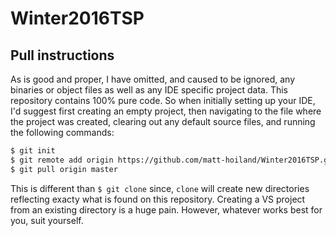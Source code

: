 # Winter2016TSP

## Pull instructions

As is good and proper, I have omitted, and caused to be ignored, any binaries or object files as well as any IDE specific project data.  This repository contains 100% pure code. So when initially setting up your IDE, I'd suggest first creating an empty project, then navigating to the file where the project was created, clearing out any default source files, and running the following commands:

```bash
$ git init
$ git remote add origin https://github.com/matt-hoiland/Winter2016TSP.git
$ git pull origin master
```

This is different than `$ git clone` since, `clone` will create new directories reflecting exacty what is found on this repository. Creating a VS project from an existing directory is a huge pain.  However, whatever works best for you, suit yourself.
